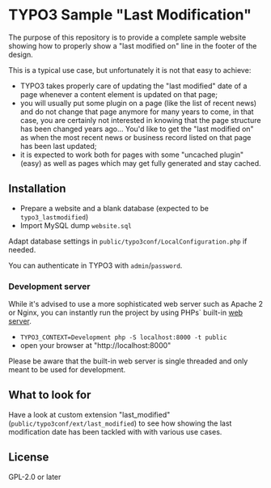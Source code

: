 # TYPO3 Sample "Last Modification"

The purpose of this repository is to provide a complete sample website showing how
to properly show a "last modified on" line in the footer of the design.

This is a typical use case, but unfortunately it is not that easy to achieve:

- TYPO3 takes properly care of updating the "last modified" date of a page whenever
  a content element is updated on that page;
- you will usually put some plugin on a page (like the list of recent news) and
  do not change that page anymore for many years to come, in that case, you are
  certainly not interested in knowing that the page structure has been changed
  years ago... You'd like to get the "last modified on" as when the most recent
  news or business record listed on that page has been last updated;
- it is expected to work both for pages with some "uncached plugin" (easy) as well
  as pages which may get fully generated and stay cached.

## Installation

* Prepare a website and a blank database (expected to be `typo3_lastmodified`)
* Import MySQL dump `website.sql`

Adapt database settings in `public/typo3conf/LocalConfiguration.php` if needed.

You can authenticate in TYPO3 with `admin`/`password`.

### Development server

While it's advised to use a more sophisticated web server such as
Apache 2 or Nginx, you can instantly run the project by using PHPs` built-in
[web server](https://secure.php.net/manual/en/features.commandline.webserver.php).

* `TYPO3_CONTEXT=Development php -S localhost:8000 -t public`
* open your browser at "http://localhost:8000"

Please be aware that the built-in web server is single threaded and only meant
to be used for development.

## What to look for

Have a look at custom extension "last_modified" (`public/typo3conf/ext/last_modified`)
to see how showing the last modification date has been tackled with with various
use cases.

## License

GPL-2.0 or later
